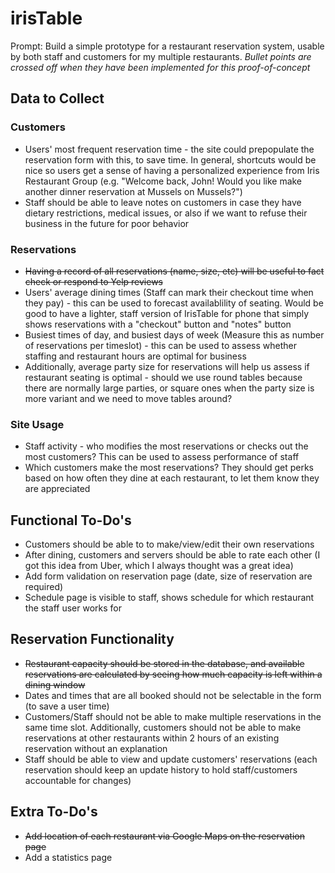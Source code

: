 # irisTable #

Prompt: Build a simple prototype for a restaurant reservation system, usable by both staff and customers for my multiple restaurants.
*Bullet points are crossed off when they have been implemented for this proof-of-concept*

## Data to Collect ##
### Customers ###
* Users' most frequent reservation time - the site could prepopulate the reservation form with this, to save time. In general, shortcuts would be nice so users get a sense of having a personalized experience from Iris Restaurant Group (e.g. "Welcome back, John! Would you like make another dinner reservation at Mussels on Mussels?")
* Staff should be able to leave notes on customers in case they have dietary restrictions, medical issues, or also if we want to refuse their business in the future for poor behavior

### Reservations ###
* <strike>Having a record of all reservations (name, size, etc) will be useful to fact check or respond to Yelp reviews</strike>
* Users' average dining times (Staff can mark their checkout time when they pay) - this can be used to forecast availablility of seating.  Would be good to have a lighter, staff version of IrisTable for phone that simply shows reservations with a "checkout" button and "notes" button
* Busiest times of day, and busiest days of week (Measure this as number of reservations per timeslot) - this can be used to assess whether staffing and restaurant hours are optimal for business
* Additionally, average party size for reservations will help us assess if restaurant seating is optimal - should we use round tables because there are normally large parties, or square ones when the party size is more variant and we need to move tables around?

### Site Usage ###
* Staff activity - who modifies the most reservations or checks out the most customers? This can be used to assess performance of staff
* Which customers make the most reservations? They should get perks based on how often they dine at each restaurant, to let them know they are appreciated

## Functional To-Do's ##
* Customers should be able to to make/view/edit their own reservations
* After dining, customers and servers should be able to rate each other (I got this idea from Uber, which I always thought was a great idea)
* Add form validation on reservation page (date, size of reservation are required)
* Schedule page is visible to staff, shows schedule for which restaurant the staff user works for 

## Reservation Functionality ##
* <strike>Restaurant capacity should be stored in the database, and available reservations are calculated by seeing how much capacity is left within a dining window</strike>
* Dates and times that are all booked should not be selectable in the form (to save a user time)
* Customers/Staff should not be able to make multiple reservations in the same time slot. Additionally, customers should not be able to make reservations at other restaurants within 2 hours of an existing reservation without an explanation
* Staff should be able to view and update customers' reservations (each reservation should keep an update history to hold staff/customers accountable for changes)

## Extra To-Do's ##
* <strike>Add location of each restaurant via Google Maps on the reservation page</strike>
* Add a statistics page
